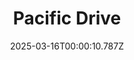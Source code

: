---
title: "Pacific Drive"
id: 1458140
date: 2025-03-16T00:00:10.787Z
link: games/steam/recent/pacific-drive
image: http://media.steampowered.com/steamcommunity/public/images/apps/1458140/bea29dede5c446d40700fd6c2c74abb933559716.jpg
playtime_2weeks: 4
playtime_forever: 4
playtime_windows_forever: 0
playtime_mac_forever: 0
playtime_linux_forever: 4
playtime_deck_forever: 4
---